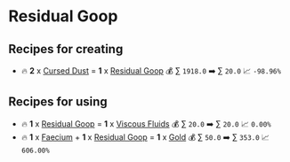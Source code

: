 # Residual Goop

## Recipes for creating

* 🔥 **2** x [Cursed Dust](<Cursed Dust.md>) = **1** x [Residual Goop](<Residual Goop.md>) 💰 ∑ `1918.0` ➡️ ∑ `20.0` 📈 `-98.96%`


## Recipes for using

* 🔥 **1** x [Residual Goop](<Residual Goop.md>) = **1** x [Viscous Fluids](<Viscous Fluids.md>) 💰 ∑ `20.0` ➡️ ∑ `20.0` 📈 `0.00%`
* 🔥 **1** x [Faecium](<Faecium.md>) + **1** x [Residual Goop](<Residual Goop.md>) = **1** x [Gold](<Gold.md>) 💰 ∑ `50.0` ➡️ ∑ `353.0` 📈 `606.00%`

